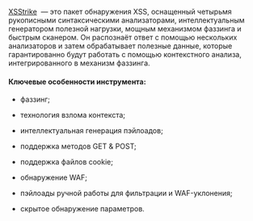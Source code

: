 [XSStrike](https://defcon.ru/web-security/12387/)  — это пакет обнаружения XSS, оснащенный четырьмя рукописными синтаксическими анализаторами, интеллектуальным генератором полезной нагрузки, мощным механизмом фаззинга и быстрым сканером. Он распознаёт ответ с помощью нескольких анализаторов и затем обрабатывает полезные данные, которые гарантированно будут работать с помощью контекстного анализа, интегрированного в механизм фаззинга.

#### Ключевые особенности инструмента:

- фаззинг;

- технология взлома контекста;

- интеллектуальная генерация пэйлоадов;

- поддержка методов GET & POST;

- поддержка файлов cookie;

- обнаружение WAF;

- пэйлоады ручной работы для фильтрации и WAF-уклонения;

- скрытое обнаружение параметров.